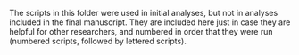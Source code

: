 The scripts in this folder were used in initial analyses, but not in analyses included in the final manuscript. They are included here just in case they are helpful for other researchers, and numbered in order that they were run (numbered scripts, followed by lettered scripts).
